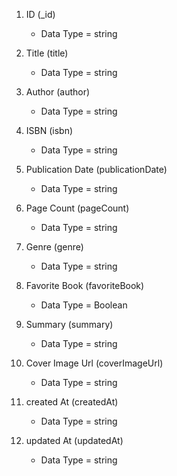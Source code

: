 1. ID (_id)
    - Data Type = string

2. Title (title)
    - Data Type = string

3. Author (author)
    - Data Type = string

4. ISBN (isbn)
    - Data Type = string    

5. Publication Date (publicationDate)
    - Data Type = string

6. Page Count (pageCount)
    - Data Type = string

7. Genre (genre)
    - Data Type = string

8. Favorite Book (favoriteBook)
    - Data Type = Boolean

9. Summary (summary)
    - Data Type = string

10. Cover Image Url (coverImageUrl)
    - Data Type = string

11. created At (createdAt)
    - Data Type = string

12. updated At (updatedAt)
    - Data Type = string